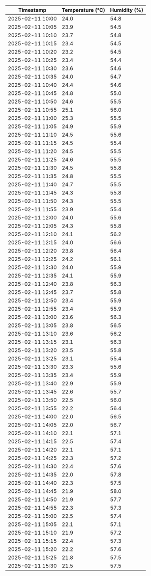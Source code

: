 | Timestamp| Temperature (°C) | Humidity (%) |
|-|-|-|
| 2025-02-11 10:00   | 24.0            | 54.8         |
| 2025-02-11 10:05   | 23.9            | 54.5         |
| 2025-02-11 10:10   | 23.7            | 54.8         |
| 2025-02-11 10:15   | 23.4            | 54.5         |
| 2025-02-11 10:20   | 23.2            | 54.5         |
| 2025-02-11 10:25   | 23.4            | 54.4         |
| 2025-02-11 10:30   | 23.6            | 54.6         |
| 2025-02-11 10:35   | 24.0            | 54.7         |
| 2025-02-11 10:40   | 24.4            | 54.6         |
| 2025-02-11 10:45   | 24.8            | 55.0         |
| 2025-02-11 10:50   | 24.6            | 55.5         |
| 2025-02-11 10:55   | 25.1            | 56.0         |
| 2025-02-11 11:00   | 25.3            | 55.5         |
| 2025-02-11 11:05   | 24.9            | 55.9         |
| 2025-02-11 11:10   | 24.5            | 55.6         |
| 2025-02-11 11:15   | 24.5            | 55.4         |
| 2025-02-11 11:20   | 24.5            | 55.5         |
| 2025-02-11 11:25   | 24.6            | 55.5         |
| 2025-02-11 11:30   | 24.5            | 55.8         |
| 2025-02-11 11:35   | 24.8            | 55.5         |
| 2025-02-11 11:40   | 24.7            | 55.5         |
| 2025-02-11 11:45   | 24.3            | 55.8         |
| 2025-02-11 11:50   | 24.3            | 55.5         |
| 2025-02-11 11:55   | 23.9            | 55.4         |
| 2025-02-11 12:00   | 24.0            | 55.6         |
| 2025-02-11 12:05   | 24.3            | 55.8         |
| 2025-02-11 12:10   | 24.1            | 56.2         |
| 2025-02-11 12:15   | 24.0            | 56.6         |
| 2025-02-11 12:20   | 23.8            | 56.4         |
| 2025-02-11 12:25   | 24.2            | 56.1         |
| 2025-02-11 12:30   | 24.0            | 55.9         |
| 2025-02-11 12:35   | 24.1            | 55.9         |
| 2025-02-11 12:40   | 23.8            | 56.3         |
| 2025-02-11 12:45   | 23.7            | 55.8         |
| 2025-02-11 12:50   | 23.4            | 55.9         |
| 2025-02-11 12:55   | 23.4            | 55.9         |
| 2025-02-11 13:00   | 23.6            | 56.3         |
| 2025-02-11 13:05   | 23.8            | 56.5         |
| 2025-02-11 13:10   | 23.6            | 56.2         |
| 2025-02-11 13:15   | 23.1            | 56.3         |
| 2025-02-11 13:20   | 23.5            | 55.8         |
| 2025-02-11 13:25   | 23.1            | 55.4         |
| 2025-02-11 13:30   | 23.3            | 55.6         |
| 2025-02-11 13:35   | 23.4            | 55.9         |
| 2025-02-11 13:40   | 22.9            | 55.9         |
| 2025-02-11 13:45   | 22.6            | 55.7         |
| 2025-02-11 13:50   | 22.5            | 56.0         |
| 2025-02-11 13:55   | 22.2            | 56.4         |
| 2025-02-11 14:00   | 22.0            | 56.5         |
| 2025-02-11 14:05   | 22.0            | 56.7         |
| 2025-02-11 14:10   | 22.1            | 57.1         |
| 2025-02-11 14:15   | 22.5            | 57.4         |
| 2025-02-11 14:20   | 22.1            | 57.1         |
| 2025-02-11 14:25   | 22.3            | 57.2         |
| 2025-02-11 14:30   | 22.4            | 57.6         |
| 2025-02-11 14:35   | 22.0            | 57.8         |
| 2025-02-11 14:40   | 22.3            | 57.5         |
| 2025-02-11 14:45   | 21.9            | 58.0         |
| 2025-02-11 14:50   | 21.9            | 57.7         |
| 2025-02-11 14:55   | 22.3            | 57.3         |
| 2025-02-11 15:00   | 22.5            | 57.4         |
| 2025-02-11 15:05   | 22.1            | 57.1         |
| 2025-02-11 15:10   | 21.9            | 57.2         |
| 2025-02-11 15:15   | 22.4            | 57.3         |
| 2025-02-11 15:20   | 22.2            | 57.6         |
| 2025-02-11 15:25   | 21.8            | 57.5         |
| 2025-02-11 15:30   | 21.5            | 57.5         |
